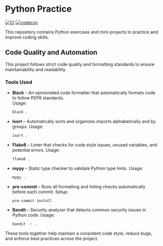 # Python Practice

[![CI](https://github.com/<TU_USUARIO>/python-practice/actions/workflows/python-ci.yml/badge.svg)](https://github.com/<TU_USUARIO>/python-practice/actions/workflows/python-ci.yml)
[![codecov](https://codecov.io/gh/<TU_USUARIO>/python-practice/branch/main/graph/badge.svg)](https://codecov.io/gh/<TU_USUARIO>/python-practice)

This repository contains Python exercises and mini-projects to practice and improve coding skills.

## Code Quality and Automation

This project follows strict code quality and formatting standards to ensure maintainability and readability.

### Tools Used

- **Black** – An opinionated code formatter that automatically formats code to follow PEP8 standards.  
  Usage:  
  ```bash
  black .
- **Isort** – Automatically sorts and organizes imports alphabetically and by groups.
  Usage:
  ```bash
  isort .

- **Flake8** – Linter that checks for code style issues, unused variables, and potential errors.
  Usage:
  ```bash
  flake8 .
- **mypy** – Static type checker to validate Python type hints.
  Usage:
  ```bash
  mypy .
- **pre-commit** – Runs all formatting and linting checks automatically before each commit.
  Setup:
  ```bash
  pre-commit install
- **Bandit** – Security analyzer that detects common security issues in Python code.
  Usage:
  ```bash
  bandit -r .
These tools together help maintain a consistent code style, reduce bugs, and enforce best practices across the project.